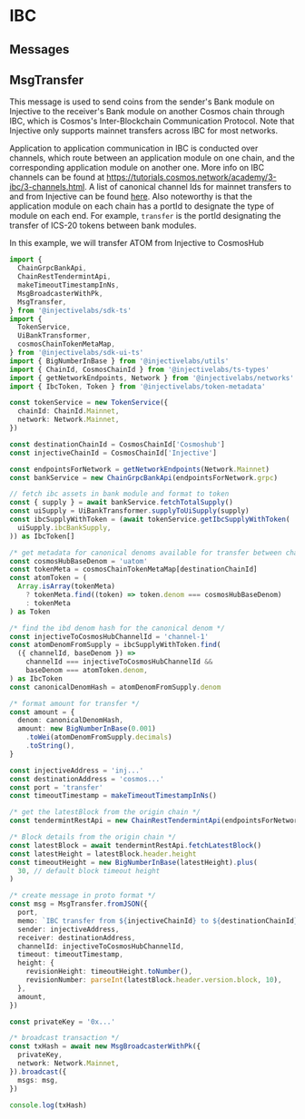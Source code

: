 # IBC

## Messages

## MsgTransfer

This message is used to send coins from the sender's Bank module on Injective to the receiver's Bank module on another Cosmos chain through IBC, which is Cosmos's Inter-Blockchain Communication Protocol. Note that Injective only supports mainnet transfers across IBC for most networks.

Application to application communication in IBC is conducted over channels, which route between an application module on one chain, and the corresponding application module on another one. More info on IBC channels can be found at https://tutorials.cosmos.network/academy/3-ibc/3-channels.html. A list of canonical channel Ids for mainnet transfers to and from Injective can be found [here](https://github.com/InjectiveLabs/injective-ts/blob/master/deprecated/token-metadata/src/ibc/canonicalChannelsToChainMap.ts). Also noteworthy is that the application module on each chain has a portId to designate the type of module on each end. For example, `transfer` is the portId designating the transfer of ICS-20 tokens between bank modules.

In this example, we will transfer ATOM from Injective to CosmosHub

```ts
import {
  ChainGrpcBankApi,
  ChainRestTendermintApi,
  makeTimeoutTimestampInNs,
  MsgBroadcasterWithPk,
  MsgTransfer,
} from '@injectivelabs/sdk-ts'
import {
  TokenService,
  UiBankTransformer,
  cosmosChainTokenMetaMap,
} from '@injectivelabs/sdk-ui-ts'
import { BigNumberInBase } from '@injectivelabs/utils'
import { ChainId, CosmosChainId } from '@injectivelabs/ts-types'
import { getNetworkEndpoints, Network } from '@injectivelabs/networks'
import { IbcToken, Token } from '@injectivelabs/token-metadata'

const tokenService = new TokenService({
  chainId: ChainId.Mainnet,
  network: Network.Mainnet,
})

const destinationChainId = CosmosChainId['Cosmoshub']
const injectiveChainId = CosmosChainId['Injective']

const endpointsForNetwork = getNetworkEndpoints(Network.Mainnet)
const bankService = new ChainGrpcBankApi(endpointsForNetwork.grpc)

// fetch ibc assets in bank module and format to token
const { supply } = await bankService.fetchTotalSupply()
const uiSupply = UiBankTransformer.supplyToUiSupply(supply)
const ibcSupplyWithToken = (await tokenService.getIbcSupplyWithToken(
  uiSupply.ibcBankSupply,
)) as IbcToken[]

/* get metadata for canonical denoms available for transfer between chains */
const cosmosHubBaseDenom = 'uatom'
const tokenMeta = cosmosChainTokenMetaMap[destinationChainId]
const atomToken = (
  Array.isArray(tokenMeta)
    ? tokenMeta.find((token) => token.denom === cosmosHubBaseDenom)
    : tokenMeta
) as Token

/* find the ibd denom hash for the canonical denom */
const injectiveToCosmosHubChannelId = 'channel-1'
const atomDenomFromSupply = ibcSupplyWithToken.find(
  ({ channelId, baseDenom }) =>
    channelId === injectiveToCosmosHubChannelId &&
    baseDenom === atomToken.denom,
) as IbcToken
const canonicalDenomHash = atomDenomFromSupply.denom

/* format amount for transfer */
const amount = {
  denom: canonicalDenomHash,
  amount: new BigNumberInBase(0.001)
    .toWei(atomDenomFromSupply.decimals)
    .toString(),
}

const injectiveAddress = 'inj...'
const destinationAddress = 'cosmos...'
const port = 'transfer'
const timeoutTimestamp = makeTimeoutTimestampInNs()

/* get the latestBlock from the origin chain */
const tendermintRestApi = new ChainRestTendermintApi(endpointsForNetwork.rest)

/* Block details from the origin chain */
const latestBlock = await tendermintRestApi.fetchLatestBlock()
const latestHeight = latestBlock.header.height
const timeoutHeight = new BigNumberInBase(latestHeight).plus(
  30, // default block timeout height
)

/* create message in proto format */
const msg = MsgTransfer.fromJSON({
  port,
  memo: `IBC transfer from ${injectiveChainId} to ${destinationChainId}`,
  sender: injectiveAddress,
  receiver: destinationAddress,
  channelId: injectiveToCosmosHubChannelId,
  timeout: timeoutTimestamp,
  height: {
    revisionHeight: timeoutHeight.toNumber(),
    revisionNumber: parseInt(latestBlock.header.version.block, 10),
  },
  amount,
})

const privateKey = '0x...'

/* broadcast transaction */
const txHash = await new MsgBroadcasterWithPk({
  privateKey,
  network: Network.Mainnet,
}).broadcast({
  msgs: msg,
})

console.log(txHash)
```
